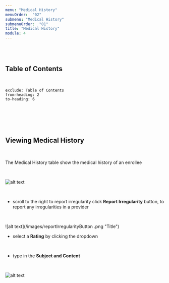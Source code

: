 ```yaml
---
menu: "Medical History"
menuOrder:  "02"
submenu: "Medical History"
submenuOrder:  "01"
title: "Medical History"
module: 4
---
```


<br />
<br />

## Table of Contents

<br />

```toc
exclude: Table of Contents
from-heading: 2
to-heading: 6
```

<br />
<br />
<br />
<br />


## Viewing Medical History

<br />

The Medical History table show the medical history of an enrollee


<br />

  ![alt text](/images/MedicalHistory.png "Title")

<br />

* scroll to the right to report irregularity click **Report Irregularity** button, to report any irregularities in a provider

<br />

![alt text](/images/reportIrregularityButton .png "Title")

* select a **Rating** by clicking the dropdown

<br />

* type in the **Subject and Content** 

<br />

 ![alt text](/images/reportIrregularityModal.png "Title")

<br />


